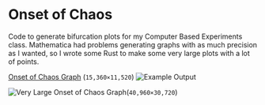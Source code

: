 # Onset of Chaos

Code to generate bifurcation plots for my Computer Based Experiments class. Mathematica had problems generating graphs 
with as much precision as I wanted, so I wrote some Rust to make some very large plots with a lot of points.

[Onset of Chaos Graph](chaos.png) (`15,360×11,520`)
![Example Output](chaos.png)

![Very Large Onset of Chaos Graph](chaos_very_large.png)(`40,960×30,720`)